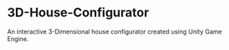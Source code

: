 # 3D-House-Configurator
An interactive 3-Dimensional house configurator created using Unity Game Engine.
